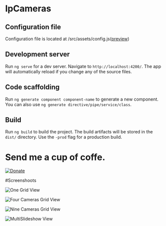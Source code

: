 
# IpCameras

## Configuration file
Configuration file is located at /src/assets/config.js([preview](https://github.com/iosifnicolae2/IpCameraAngular/blob/master/src/assets/config.json))

## Development server
Run `ng serve` for a dev server. Navigate to `http://localhost:4200/`. The app will automatically reload if you change any of the source files.

## Code scaffolding

Run `ng generate component component-name` to generate a new component. You can also use `ng generate directive/pipe/service/class`.

## Build

Run `ng build` to build the project. The build artifacts will be stored in the `dist/` directory. Use the `-prod` flag for a production build.


# Send me a cup of coffe.
[![Donate](https://img.shields.io/badge/Donate-PayPal-green.svg)](https://www.paypal.com/cgi-bin/webscr?cmd=_s-xclick&hosted_button_id=RFQEHUXQFHXNS)


#Screenshoots

![One Grid View](https://raw.githubusercontent.com/iosifnicolae2/IpCameraAngular/master/screenshoots/screencapture-localhost-4200-1481383163130.png)

![Four Cameras Grid View](https://raw.githubusercontent.com/iosifnicolae2/IpCameraAngular/master/screenshoots/screencapture-localhost-4200-1481383177896.png)

![Nine Cameras Grid View](https://raw.githubusercontent.com/iosifnicolae2/IpCameraAngular/master/screenshoots/screencapture-localhost-4200-1481383194042.png)

![MultiSlideshow View](https://raw.githubusercontent.com/iosifnicolae2/IpCameraAngular/master/screenshoots/screencapture-localhost-4200-1481383213766.png)


